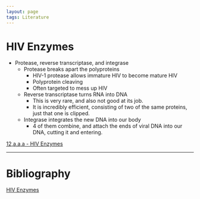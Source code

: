 ```yaml
---
layout: page
tags: Literature 
---
```


# HIV Enzymes

- Protease, reverse transcriptase, and integrase
	- Protease breaks apart the polyproteins
		- HIV-1 protease allows immature HIV to become mature HIV
		- Polyprotein cleaving
		- Often targeted to mess up HIV
	- Reverse transcriptase turns RNA into DNA
		- This is very rare, and also not good at its job.
		- It is incredibly efficient, consisting of two of the same proteins, just that one is clipped.
	- Integrase integrates the new DNA into our body
		- 4 of them combine, and attach the ends of viral DNA into our DNA, cutting it and entering.

[12,a,a,a - HIV Enzymes](12,a,a,a%20-%20HIV%20Enzymes)

---

# Bibliography

[HIV Enzymes](../4%20Citation%20Notes/HIV%20Enzymes.md)